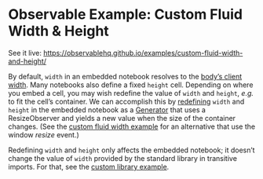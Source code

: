 # Observable Example: Custom Fluid Width & Height

See it live: https://observablehq.github.io/examples/custom-fluid-width-and-height/

By default, `width` in an embedded notebook resolves to the [body’s client width](https://github.com/observablehq/stdlib/blob/master/src/width.js). Many notebooks also define a fixed `height` cell. Depending on where you embed a cell, you may wish redefine the value of `width` and `height`, *e.g.* to fit the cell’s container. We can accomplish this by [redefining](https://github.com/observablehq/runtime/blob/master/README.md#module_redefine) `width` and `height` in the embedded notebook as a [Generator](https://observablehq.com/@observablehq/introduction-to-generators) that uses a ResizeObserver and yields a new value when the size of the container changes. (See the [custom fluid width example](../custom-fluid-width/) for an alternative that use the window *resize* event.)

Redefining `width` and `height` only affects the embedded notebook; it doesn’t change the value of `width` provided by the standard library in transitive imports. For that, see the [custom library example](../custom-library).
